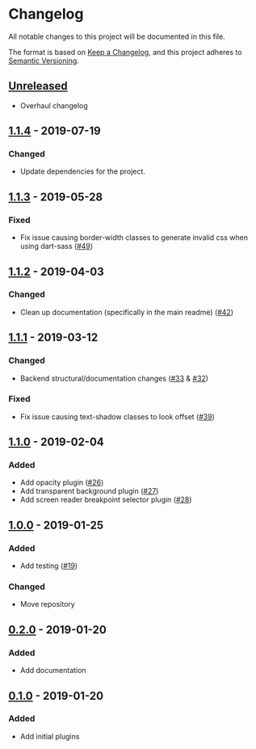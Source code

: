 # Changelog
All notable changes to this project will be documented in this file.

The format is based on [Keep a Changelog](https://keepachangelog.com/en/1.0.0/), and this project adheres to [Semantic Versioning](https://semver.org/spec/v2.0.0.html).

## [Unreleased]
- Overhaul changelog

## [1.1.4] - 2019-07-19
### Changed
- Update dependencies for the project.

## [1.1.3] - 2019-05-28
### Fixed
- Fix issue causing border-width classes to generate invalid css when using dart-sass ([#49](https://github.com/coldfrontlabs/bootstrap-scss-plugins/issues/49))

## [1.1.2] - 2019-04-03
### Changed
- Clean up documentation (specifically in the main readme) ([#42](https://github.com/coldfrontlabs/bootstrap-scss-plugins/issues/42))

## [1.1.1] - 2019-03-12
### Changed
- Backend structural/documentation changes ([#33](https://github.com/coldfrontlabs/bootstrap-scss-plugins/issues/33) & [#32](https://github.com/coldfrontlabs/bootstrap-scss-plugins/issues/32))

### Fixed
- Fix issue causing text-shadow classes to look offset ([#39](https://github.com/coldfrontlabs/bootstrap-scss-plugins/issues/39))

## [1.1.0] - 2019-02-04
### Added
- Add opacity plugin ([#26](https://github.com/coldfrontlabs/bootstrap-scss-plugins/issues/26))
- Add transparent background plugin ([#27](https://github.com/coldfrontlabs/bootstrap-scss-plugins/issues/27))
- Add screen reader breakpoint selector plugin ([#28](https://github.com/coldfrontlabs/bootstrap-scss-plugins/issues/28))

## [1.0.0] - 2019-01-25
### Added
- Add testing ([#19](https://github.com/coldfrontlabs/bootstrap-scss-plugins/issues/19))

### Changed
- Move repository

## [0.2.0] - 2019-01-20
### Added
- Add documentation

## [0.1.0] - 2019-01-20
### Added
- Add initial plugins

[Unreleased]: https://github.com/coldfrontlabs/bootstrap-scss-plugins/compare/v1.1.4...HEAD
[1.1.4]: https://github.com/coldfrontlabs/bootstrap-scss-plugins/compare/v1.1.3...v1.1.4
[1.1.3]: https://github.com/coldfrontlabs/bootstrap-scss-plugins/compare/v1.1.2...v1.1.3
[1.1.2]: https://github.com/coldfrontlabs/bootstrap-scss-plugins/compare/v1.1.1...v1.1.2
[1.1.1]: https://github.com/coldfrontlabs/bootstrap-scss-plugins/compare/v1.1.0...v1.1.1
[1.1.0]: https://github.com/coldfrontlabs/bootstrap-scss-plugins/compare/v1.0.0...v1.1.0
[1.0.0]: https://github.com/coldfrontlabs/bootstrap-scss-plugins/compare/v0.2.0...v1.0.0
[0.2.0]: https://github.com/coldfrontlabs/bootstrap-scss-plugins/compare/v0.1.0...v0.2.0
[0.1.0]: https://github.com/coldfrontlabs/bootstrap-scss-plugins/tree/v0.1.0
